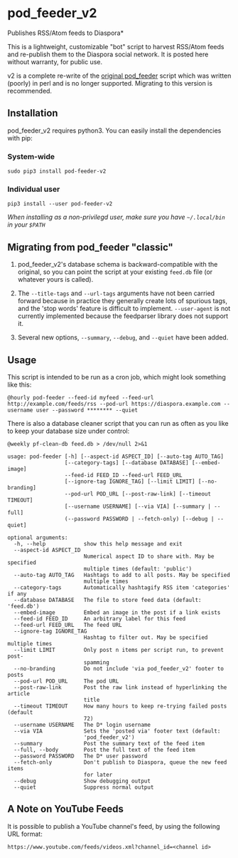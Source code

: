 # pod_feeder_v2

Publishes RSS/Atom feeds to Diaspora*

This is a lightweight, customizable "bot" script to harvest RSS/Atom feeds and
re-publish them to the Diaspora social network. It is posted here without
warranty, for public use.

v2 is a complete re-write of the
[original pod_feeder](https://github.com/rev138/pod_feeder) script which was
written (poorly) in perl and is no longer supported. Migrating to this version
is recommended.

## Installation
pod_feeder_v2 requires python3. You can easily install the dependencies with pip:

### System-wide
`sudo pip3 install pod-feeder-v2`

### Individual user
`pip3 install --user pod-feeder-v2`

_When installing as a non-privilegd user, make sure you have `~/.local/bin` in your `$PATH`_

## Migrating from pod_feeder "classic"
1. pod_feeder_v2's database schema is backward-compatible with the original, so
you can point the script at your existing `feed.db` file (or whatever
yours is called).

2. The `--title-tags` and `--url-tags` arguments have not been carried forward
because in practice they generally create lots of spurious tags, and the
'stop words' feature is difficult to implement. `--user-agent` is not currently
implemented because the feedparser library does not support it.

3. Several new options, `--summary`, `--debug`, and `--quiet` have been added.

## Usage
This script is intended to be run as a cron job, which might look something like this:

`@hourly pod-feeder --feed-id myfeed --feed-url http://example.com/feeds/rss --pod-url https://diaspora.example.com --username user --password ******** --quiet`

There is also a database cleaner script that you can run as often as you like to
keep your database size under control:

`@weekly pf-clean-db feed.db > /dev/null 2>&1`

    usage: pod-feeder [-h] [--aspect-id ASPECT_ID] [--auto-tag AUTO_TAG]
                      [--category-tags] [--database DATABASE] [--embed-image]
                      --feed-id FEED_ID --feed-url FEED_URL
                      [--ignore-tag IGNORE_TAG] [--limit LIMIT] [--no-branding]
                      --pod-url POD_URL [--post-raw-link] [--timeout TIMEOUT]
                      [--username USERNAME] [--via VIA] [--summary | --full]
                      (--password PASSWORD | --fetch-only) [--debug | --quiet]

    optional arguments:
      -h, --help            show this help message and exit
      --aspect-id ASPECT_ID
                            Numerical aspect ID to share with. May be specified
                            multiple times (default: 'public')
      --auto-tag AUTO_TAG   Hashtags to add to all posts. May be specified
                            multiple times
      --category-tags       Automatically hashtagify RSS item 'categories' if any
      --database DATABASE   The file to store feed data (default: 'feed.db')
      --embed-image         Embed an image in the post if a link exists
      --feed-id FEED_ID     An arbitrary label for this feed
      --feed-url FEED_URL   The feed URL
      --ignore-tag IGNORE_TAG
                            Hashtag to filter out. May be specified multiple times
      --limit LIMIT         Only post n items per script run, to prevent post-
                            spamming
      --no-branding         Do not include 'via pod_feeder_v2' footer to posts
      --pod-url POD_URL     The pod URL
      --post-raw-link       Post the raw link instead of hyperlinking the article
                            title
      --timeout TIMEOUT     How many hours to keep re-trying failed posts (default
                            72)
      --username USERNAME   The D* login username
      --via VIA             Sets the 'posted via' footer text (default:
                            'pod_feeder_v2')
      --summary             Post the summary text of the feed item
      --full, --body        Post the full text of the feed item
      --password PASSWORD   The D* user password
      --fetch-only          Don't publish to Diaspora, queue the new feed items
                            for later
      --debug               Show debugging output
      --quiet               Suppress normal output

## A Note on YouTube Feeds

It is possible to publish a YouTube channel's feed, by using the following URL format:

    https://www.youtube.com/feeds/videos.xml?channel_id=<channel id>
